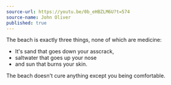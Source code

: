 ```yaml
---
source-url: https://youtu.be/0b_eHBZLM6U?t=574
source-name: John Oliver
published: true
---
```

<p>The beach is exactly three things, none of which are medicine:
</p><ul>
<li>It's sand that goes down your asscrack,</li>
<li>saltwater that goes up your nose</li>
<li>and sun that burns your skin.</li>
</ul><p></p>
<p>The beach doesn't cure anything except you being comfortable.</p>
